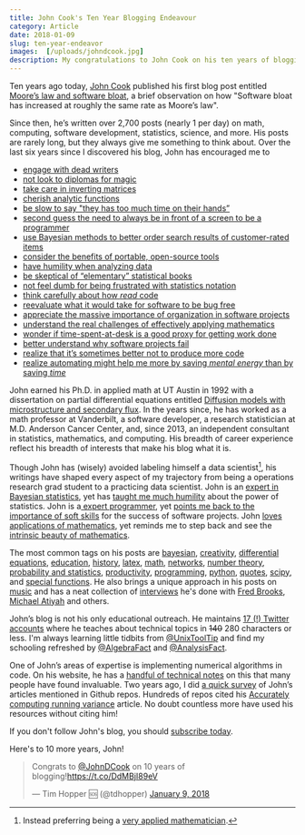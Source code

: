 ```yaml
---
title: John Cook's Ten Year Blogging Endeavour
category: Article
date: 2018-01-09
slug: ten-year-endeavor
images:  [/uploads/johndcook.jpg]
description: My congratulations to John Cook on his ten years of blogging about math, computing, statistics, and more.
---
```


Ten years ago today, [John Cook](https://www.johndcook.com) published his first blog post entitled [Moore’s law and software bloat](https://www.johndcook.com/blog/2008/01/09/moores-law-and-software-bloat/), a brief observation on how "Software bloat has increased at roughly the same rate as Moore’s law".

Since then, he’s written over 2,700 posts (nearly 1 per day) on math, computing, software development, statistics, science, and more. His posts are rarely long, but they always give me something to think about. Over the last six years since I discovered his blog, John has encouraged me to

* [engage with dead writers](https://www.johndcook.com/blog/2011/11/30/dead-authors/)
* [not look to diplomas for magic](https://www.johndcook.com/blog/2010/11/24/fairy-dust-on-the-diploma/)
* [take care in inverting matrices](https://www.johndcook.com/blog/2012/06/13/matrix-condition-number/)
* [cherish analytic functions](https://www.johndcook.com/blog/2013/08/20/why-are-differentiable-complex-functions-infinitely-differentiable/)
* [be slow to say "they has too much time on their hands”](https://www.johndcook.com/blog/2009/11/07/creativity-and-criticism/)
* [second guess the need to always be in front of a screen to be a programmer](https://www.johndcook.com/blog/2011/02/28/programmers-without-computers/)
* [use Bayesian methods to better order search results of customer-rated items](https://www.johndcook.com/blog/2011/09/27/bayesian-amazon/)
* [consider the benefits of portable, open-source tools](https://www.johndcook.com/blog/2011/11/21/career-advice-regarding-tools/)
* [have humility when analyzing data](https://www.johndcook.com/blog/2009/02/18/the-data-may-not-contain-the-answer/)
* [be skeptical of “elementary” statistical books](https://www.johndcook.com/blog/2013/01/12/elementary-statistics-book/)
* [not feel dumb for being frustrated with statistics notation](https://www.johndcook.com/blog/2008/02/23/everything-begins-with-p/)
* [think carefully about how _read_ code](https://www.johndcook.com/blog/2009/11/10/oftware-archeology/)
* [reevaluate what it would take for software to be bug free](https://www.johndcook.com/blog/2009/10/08/nasa-buggy-software/)
* [appreciate the massive importance of organization in software projects](https://www.johndcook.com/blog/2015/06/18/most-important-skill-in-software/)
* [understand the real challenges of effectively applying mathematics](https://www.johndcook.com/blog/2016/05/15/bring-out-your-equations/)
* [wonder if time-spent-at-desk is a good proxy for getting work done](https://www.johndcook.com/blog/2012/08/27/work-or-rest/)
* [better understand why software projects fail](https://www.johndcook.com/blog/2009/06/04/software-challenges/)
* [realize that it’s sometimes better not to produce more code](https://www.johndcook.com/blog/2009/12/23/why-programmers-are-not-paid-in-proportion-to-their-productivity/)
* [realize automating might help me more by saving _mental energy_ than by saving _time_](https://www.johndcook.com/blog/2015/12/22/automate-to-save-mental-energy-not-time/)

John earned his Ph.D. in applied math at UT Austin in 1992 with a dissertation on partial differential equations entitled [Diffusion models with microstructure and secondary flux](http://catalog.lib.utexas.edu/search~S2?/acook/acook/1%2C109%2C119%2CB/frameset&FF=acook+john+douglas+++++1966&1%2C1%2C). In the years since, he has worked as a math professor at Vanderbilt, a software developer, a research statistician at M.D. Anderson Cancer Center, and, since 2013, an independent consultant in statistics, mathematics, and computing. His breadth of career experience reflect his breadth of interests that make his blog what it is.


Though John has (wisely) avoided labeling himself a data scientist[^veryapplied], his writings have shaped every aspect of my trajectory from being a operations research grad student to a practicing data scientist. John is an [expert in Bayesian statistics](https://www.johndcook.com/blog/bayesian-consulting/), yet has [taught me much humility](https://www.johndcook.com/blog/2018/01/01/making-sense-of-a-probability-problem-in-the-wsj/) about the power of statistics. John is a[ expert programmer](https://www.johndcook.com/blog/stand_alone_code/), yet [points me back to the importance of soft skills](https://www.johndcook.com/blog/2014/10/02/the-mistakes-of-others/) for the success of software projects. John [loves applications of mathematics](https://www.johndcook.com/blog/2017/12/12/efficiency-is-not-associative-for-matrix-multiplication/), yet reminds me to step back and see the [intrinsic beauty of mathematics](https://www.johndcook.com/blog/2018/01/04/new-prime-number-record-50th-mersenne-prime/).

The most common tags on his posts are <a href="https://www.johndcook.com/blog/tag/bayesian/" target="_blank">bayesian</a>, <a href="https://www.johndcook.com/blog/tag/creativity/" target="_blank">creativity</a>, <a href="https://www.johndcook.com/blog/tag/differential-equations/" target="_blank">differential equations</a>, <a href="https://www.johndcook.com/blog/tag/education/" target="_blank">education</a>, <a href="https://www.johndcook.com/blog/tag/history/" target="_blank">history</a>, <a href="https://www.johndcook.com/blog/tag/latex/" target="_blank">latex</a>, <a href="https://www.johndcook.com/blog/tag/math/" target="_blank">math</a>, <a href="https://www.johndcook.com/blog/tag/networks/" target="_blank">networks</a>, <a href="https://www.johndcook.com/blog/tag/number-theory/" target="_blank">number theory</a>, <a href="https://www.johndcook.com/blog/tag/probability-and-statistics/" target="_blank">probability and statistics</a>, <a href="https://www.johndcook.com/blog/tag/productivity/" target="_blank">productivity</a>, <a href="https://www.johndcook.com/blog/tag/programming/" target="_blank">programming</a>, <a href="https://www.johndcook.com/blog/tag/python/" target="_blank">python</a>, <a href="https://www.johndcook.com/blog/tag/quotes/" target="_blank">quotes</a>, <a href="https://www.johndcook.com/blog/tag/scipy/" target="_blank">scipy</a>, and <a href="https://www.johndcook.com/blog/tag/special-functions/" target="_blank">special functions</a>. He also brings a unique approach in his posts on [music](https://www.johndcook.com/blog/tag/music/) and has a neat collection of [interviews](https://www.johndcook.com/blog/tag/interview/) he's done with [Fred Brooks](https://www.johndcook.com/blog/2010/05/26/fred-brooks-interview/), [Michael Atiyah](https://www.johndcook.com/blog/2013/09/24/interview-with-sir-michael-atiyah/) and others.

John’s blog is not his only educational outreach. He maintains [17 (!) Twitter accounts](https://www.johndcook.com/blog/twitter_page/) where he teaches about technical topics in <s>140</s> 280 characters or less. I'm always learning little tidbits from [@UnixToolTip](https://twitter.com/UnixToolTip) and find my schooling refreshed by [@AlgebraFact](https://twitter.com/AlgebraFact) and [@AnalysisFact](https://twitter.com/AnalysisFact).

One of John’s areas of expertise is implementing numerical algorithms in code. On his website, he has a [handful of technical notes](https://www.johndcook.com/blog/notes/) on this that many people have found invaluable. Two years ago, I did [a quick survey](https://tdhopper.com/blog/2016/Jan/13/mentions-of-john-cook-on-github/) of John’s articles mentioned in Github repos. Hundreds of repos cited his [Accurately computing running variance](https://www.johndcook.com/blog/standard_deviation/) article. No doubt countless more have used his resources without citing him!

If you don't follow John's blog, you should [subscribe today](https://www.johndcook.com/blog/ways-to-subscribe/).

Here's to 10 more years, John!

<blockquote class="twitter-tweet" data-cards="hidden" data-lang="en"><p lang="en" dir="ltr">Congrats to <a href="https://twitter.com/JohnDCook?ref_src=twsrc%5Etfw">@JohnDCook</a> on 10 years of blogging!<a href="https://t.co/DdMBjI89eV">https://t.co/DdMBjI89eV</a></p>&mdash; Tim Hopper 🆘 (@tdhopper) <a href="https://twitter.com/tdhopper/status/950556877246615552?ref_src=twsrc%5Etfw">January 9, 2018</a></blockquote>
<script async src="https://platform.twitter.com/widgets.js" charset="utf-8"></script>


[^veryapplied]: Instead preferring being a [very applied mathematician](https://www.johndcook.com/veryappliedmath.html).
